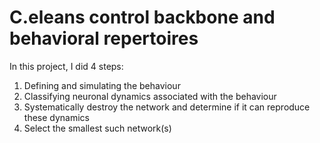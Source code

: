 # C.eleans control backbone and behavioral repertoires

In this project, I did 4 steps:
1. Defining and simulating the behaviour
2. Classifying neuronal dynamics associated with the behaviour
3. Systematically destroy the network and determine if it can reproduce these dynamics
4. Select the smallest such network(s)
